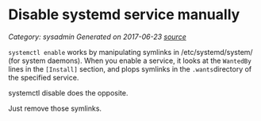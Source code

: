 # Disable systemd service manually
 
_Category: sysadmin_
_Generated on 2017-06-23_
_[source][til-source]_


[til-source]: https://unix.stackexchange.com/a/197681



`systemctl enable` works by manipulating symlinks in /etc/systemd/system/ 
(for system daemons). When you enable a service, it looks at the `WantedBy` 
lines in the `[Install]` section, and plops symlinks in the `.wants`directory 
of the specified service.

systemctl disable does the opposite.

Just remove those symlinks.



